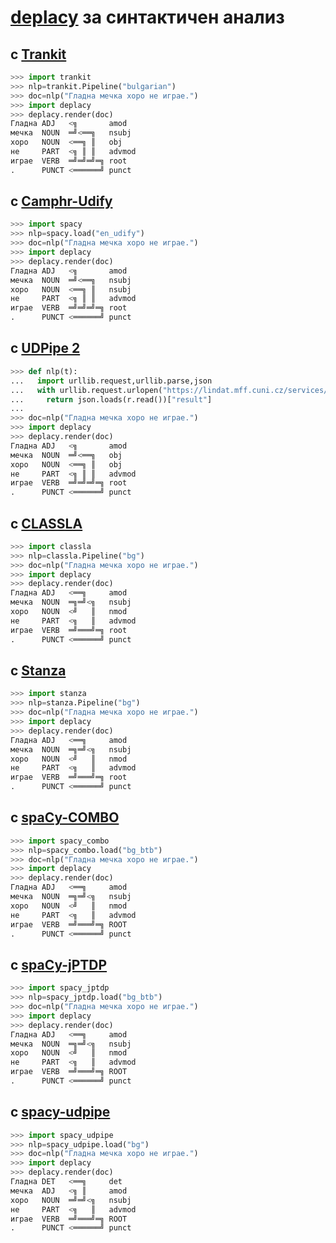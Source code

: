 # [deplacy](https://koichiyasuoka.github.io/deplacy/) за синтактичен анализ

## с [Trankit](https://github.com/nlp-uoregon/trankit)

```py
>>> import trankit
>>> nlp=trankit.Pipeline("bulgarian")
>>> doc=nlp("Гладна мечка хоро не играе.")
>>> import deplacy
>>> deplacy.render(doc)
Гладна ADJ   <╗       amod
мечка  NOUN  ═╝<══╗   nsubj
хоро   NOUN  <══╗ ║   obj
не     PART  <╗ ║ ║   advmod
играе  VERB  ═╝═╝═╝═╗ root
.      PUNCT <══════╝ punct
```

## с [Camphr-Udify](https://camphr.readthedocs.io/en/stable/notes/udify.html)

```py
>>> import spacy
>>> nlp=spacy.load("en_udify")
>>> doc=nlp("Гладна мечка хоро не играе.")
>>> import deplacy
>>> deplacy.render(doc)
Гладна ADJ   <╗       amod
мечка  NOUN  ═╝<══╗   nsubj
хоро   NOUN  <══╗ ║   nsubj
не     PART  <╗ ║ ║   advmod
играе  VERB  ═╝═╝═╝═╗ root
.      PUNCT <══════╝ punct
```

## с [UDPipe 2](http://ufal.mff.cuni.cz/udpipe/2)

```py
>>> def nlp(t):
...   import urllib.request,urllib.parse,json
...   with urllib.request.urlopen("https://lindat.mff.cuni.cz/services/udpipe/api/process?model=bg&tokenizer&tagger&parser&data="+urllib.parse.quote(t)) as r:
...     return json.loads(r.read())["result"]
...
>>> doc=nlp("Гладна мечка хоро не играе.")
>>> import deplacy
>>> deplacy.render(doc)
Гладна ADJ   <╗       amod
мечка  NOUN  ═╝<══╗   obj
хоро   NOUN  <══╗ ║   obj
не     PART  <╗ ║ ║   advmod
играе  VERB  ═╝═╝═╝═╗ root
.      PUNCT <══════╝ punct
```

## с [CLASSLA](https://github.com/clarinsi/classla)

```py
>>> import classla
>>> nlp=classla.Pipeline("bg")
>>> doc=nlp("Гладна мечка хоро не играе.")
>>> import deplacy
>>> deplacy.render(doc)
Гладна ADJ   <══╗     amod
мечка  NOUN  ═╗═╝<╗   nsubj
хоро   NOUN  <╝   ║   nmod
не     PART  <╗   ║   advmod
играе  VERB  ═╝═══╝═╗ root
.      PUNCT <══════╝ punct
```

## с [Stanza](https://stanfordnlp.github.io/stanza)

```py
>>> import stanza
>>> nlp=stanza.Pipeline("bg")
>>> doc=nlp("Гладна мечка хоро не играе.")
>>> import deplacy
>>> deplacy.render(doc)
Гладна ADJ   <══╗     amod
мечка  NOUN  ═╗═╝<╗   nsubj
хоро   NOUN  <╝   ║   nmod
не     PART  <╗   ║   advmod
играе  VERB  ═╝═══╝═╗ root
.      PUNCT <══════╝ punct
```

## с [spaCy-COMBO](https://github.com/KoichiYasuoka/spaCy-COMBO)

```py
>>> import spacy_combo
>>> nlp=spacy_combo.load("bg_btb")
>>> doc=nlp("Гладна мечка хоро не играе.")
>>> import deplacy
>>> deplacy.render(doc)
Гладна ADJ   <══╗     amod
мечка  NOUN  ═╗═╝<╗   nsubj
хоро   NOUN  <╝   ║   nmod
не     PART  <╗   ║   advmod
играе  VERB  ═╝═══╝═╗ ROOT
.      PUNCT <══════╝ punct
```

## с [spaCy-jPTDP](https://github.com/KoichiYasuoka/spaCy-jPTDP)

```py
>>> import spacy_jptdp
>>> nlp=spacy_jptdp.load("bg_btb")
>>> doc=nlp("Гладна мечка хоро не играе.")
>>> import deplacy
>>> deplacy.render(doc)
Гладна ADJ   <══╗     amod
мечка  NOUN  ═╗═╝<╗   nsubj
хоро   NOUN  <╝   ║   nmod
не     PART  <╗   ║   advmod
играе  VERB  ═╝═══╝═╗ ROOT
.      PUNCT <══════╝ punct
```

## с [spacy-udpipe](https://github.com/TakeLab/spacy-udpipe)

```py
>>> import spacy_udpipe
>>> nlp=spacy_udpipe.load("bg")
>>> doc=nlp("Гладна мечка хоро не играе.")
>>> import deplacy
>>> deplacy.render(doc)
Гладна DET   <══╗     det
мечка  ADJ   <╗ ║     amod
хоро   NOUN  ═╝═╝<╗   nsubj
не     PART  <╗   ║   advmod
играе  VERB  ═╝═══╝═╗ ROOT
.      PUNCT <══════╝ punct
```

